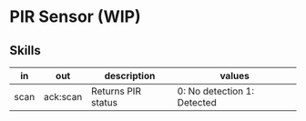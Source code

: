 # PIR Sensor (WIP)

## Skills

| in   | out      | description        | values                      |
|------|----------|--------------------|-----------------------------|
| scan | ack:scan | Returns PIR status | 0: No detection 1: Detected |
